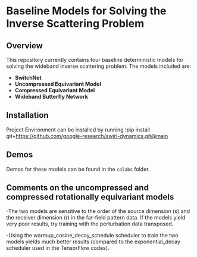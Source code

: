# Baseline Models for Solving the Inverse Scattering Problem

## Overview
This repository currently contains four baseline deterministic models for solving the wideband inverse scattering problem. The models included are:

- **SwitchNet**
- **Uncompressed Equivariant Model**
- **Compressed Equivariant Model**
- **Wideband Butterfly Network**

## Installation
Project Environment can be installed by running
!pip install git+https://github.com/google-research/swirl-dynamics.git@main

## Demos
Demos for these models can be found in the `colabs` folder.

## Comments on the uncompressed and compressed rotationally equivariant models
-The two models are sensitive to the order of the source dimension (s) and the receiver dimension (r) in the far-field pattern data. If the models yield very poor results, try training with the perturbation data transposed.

-Using the warmup_cosine_decay_schedule scheduler to train the two models yields much better results (compared to the exponential_decay scheduler used in the TensorFlow codes).
